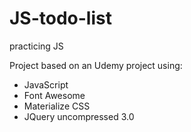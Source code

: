 # JS-todo-list
practicing JS 

Project based on an Udemy project using:

  - JavaScript
  - Font Awesome
  - Materialize CSS
  - JQuery uncompressed 3.0

